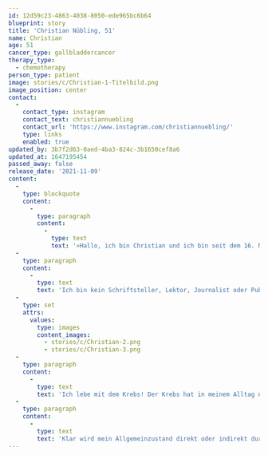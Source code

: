 ```yaml
---
id: 12d59c23-4863-4038-8050-ede965bc6b64
blueprint: story
title: 'Christian Nübling, 51'
name: Christian
age: 51
cancer_type: gallbladdercancer
therapy_type:
  - chemotherapy
person_type: patient
image: stories/c/Christian-1-Titelbild.png
image_position: center
contact:
  -
    contact_type: instagram
    contact_text: christiannuebling
    contact_url: 'https://www.instagram.com/christiannuebling/'
    type: links
    enabled: true
updated_by: 3b7f2d63-0aed-4ba3-824c-3b1650cef8a6
updated_at: 1647195454
passed_away: false
release_date: '2021-11-09'
content:
  -
    type: blockquote
    content:
      -
        type: paragraph
        content:
          -
            type: text
            text: '»Hallo, ich bin Christian und ich bin seit dem 16. November 2020 Krebspatient. Ich bin außerdem Blogger und schreibe, was mir in den Sinn kommt. Mit Leidenschaft teile ich Ideen, die dabei helfen, den Alltag mit Krebs mit größtmöglicher Lebensfreude zu bewältigen.'
  -
    type: paragraph
    content:
      -
        type: text
        text: 'Ich bin kein Schriftsteller, Lektor, Journalist oder Publizist, habe keinerlei Erfahrung in dem was ich gerade tue – aber ich mache es einfach! Aktuell schreibe ich an einem Buch über mich und meinen Krebs. Mein Ziel: Mit meiner Gesundung möchte ich das Buch veröffentlichen und einer breiten Leserschaft zur Verfügung stellen. Ich möchte anderen Mut machen, mit der Überzeugung an die eigenen Selbstheilungskräfte und mit Liebe, schwierige Lebenssituationen zu meistern.'
  -
    type: set
    attrs:
      values:
        type: images
        content_images:
          - stories/c/Christian-2.png
          - stories/c/Christian-3.png
  -
    type: paragraph
    content:
      -
        type: text
        text: 'Ich lebe mit dem Krebs! Der Krebs hat in meinem Alltag nicht die Oberhand und bestimmt auch weder mein Aktivitätsniveau, noch Gefühle oder mein seelisches Wohlbefinden oder Gleichgewicht. Und das trotz meiner Nebenwirkungen – wie axonale Polyneuropathie, Konzentrations- und Gedächtnisschwäche, Verstopfung, Wortfindungsstörungen –, meiner bestehenden Arbeitsunfähigkeit, einer negativen schulmedizinischen Prognose, unklaren Spätfolgen meiner bisherigen 21 Chemotherapien, einem seit zwei Jahren fehlenden Urlaub mit meiner Frau und einem geringeren Fleischkonsum, obwohl ich Liebhaber von Barbecue bin.'
  -
    type: paragraph
    content:
      -
        type: text
        text: 'Klar wird mein Allgemeinzustand direkt oder indirekt durch den Krebs bestimmt. Aber der Schlüssel zu einer hohen Lebensqualität ist die Einstellung zu meiner Krankheit und zu meinem neuen Leben. Das Leben mit dem Krebs ist jetzt besser und schlechter. Beides! An alle Krebskranken: ›Never Give Up!‹«'
---
```

